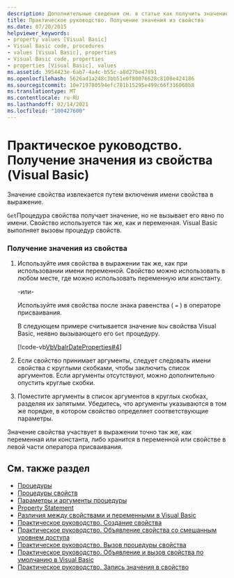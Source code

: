 ```yaml
---
description: Дополнительные сведения см. в статье как получить значение из свойства (Visual Basic)
title: Практическое руководство. Получение значения из свойства
ms.date: 07/20/2015
helpviewer_keywords:
- property values [Visual Basic]
- Visual Basic code, procedures
- values [Visual Basic], properties
- Visual Basic code, properties
- properties [Visual Basic], values
ms.assetid: 3954423e-6ab7-4a4c-b55c-a8d27be47891
ms.openlocfilehash: 5626ad1a248c3bb51e0f80076628c8108e424186
ms.sourcegitcommit: 10e719780594efc781b15295e499c66f316068b8
ms.translationtype: MT
ms.contentlocale: ru-RU
ms.lasthandoff: 02/14/2021
ms.locfileid: "100427600"
---
```

# <a name="how-to-get-a-value-from-a-property-visual-basic"></a>Практическое руководство. Получение значения из свойства (Visual Basic)

Значение свойства извлекается путем включения имени свойства в выражение.  
  
 `Get`Процедура свойства получает значение, но не вызывает его явно по имени. Свойство используется так же, как и переменная. Visual Basic выполняет вызовы процедур свойств.  
  
### <a name="to-retrieve-a-value-from-a-property"></a>Получение значения из свойства  
  
1. Используйте имя свойства в выражении так же, как при использовании имени переменной. Свойство можно использовать в любом месте, где можно использовать переменную или константу.  
  
     -или-  
  
     Используйте имя свойства после знака равенства ( `=` ) в операторе присваивания.  
  
     В следующем примере считывается значение `Now` свойства Visual Basic, неявно вызывающего его `Get` процедуру.  
  
     [!code-vb[VbVbalrDateProperties#4](~/samples/snippets/visualbasic/VS_Snippets_VBCSharp/VbVbalrDateProperties/VB/Module1.vb#4)]  
  
2. Если свойство принимает аргументы, следует следовать имени свойства с круглыми скобками, чтобы заключить список аргументов. Если аргументы отсутствуют, можно дополнительно опустить круглые скобки.  
  
3. Поместите аргументы в список аргументов в круглых скобках, разделяя их запятыми. Убедитесь, что аргументы указываются в том же порядке, в котором свойство определяет соответствующие параметры.  
  
 Значение свойства участвует в выражении точно так же, как переменная или константа, либо хранится в переменной или свойстве в левой части оператора присваивания.  
  
## <a name="see-also"></a>См. также раздел

- [Процедуры](./index.md)
- [Процедуры свойств](./property-procedures.md)
- [Параметры и аргументы процедуры](./procedure-parameters-and-arguments.md)
- [Property Statement](../../../language-reference/statements/property-statement.md)
- [Различия между свойствами и переменными в Visual Basic](./differences-between-properties-and-variables.md)
- [Практическое руководство. Создание свойства](./how-to-create-a-property.md)
- [Практическое руководство. Объявление свойства со смешанным уровнем доступа](./how-to-declare-a-property-with-mixed-access-levels.md)
- [Практическое руководство. Вызов процедуры свойства](./how-to-call-a-property-procedure.md)
- [Практическое руководство. Объявление и вызов свойства по умолчанию в Visual Basic](./how-to-declare-and-call-a-default-property.md)
- [Практическое руководство. Запись значения в свойство](./how-to-put-a-value-in-a-property.md)
